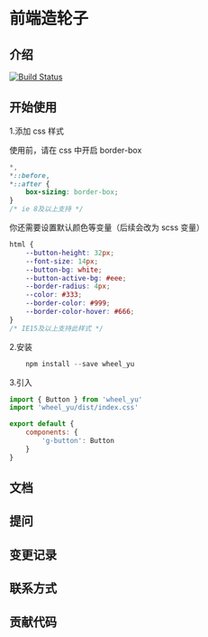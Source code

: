 # 前端造轮子

## 介绍

[![Build Status](https://travis-ci.com/snakeYu/lunzi.svg?branch=master)](https://travis-ci.com/snakeYu/lunzi)

## 开始使用

1.添加 css 样式

使用前，请在 css 中开启 border-box

```css
*,
*::before,
*::after {
	box-sizing: border-box;
}
/* ie 8及以上支持 */
```

你还需要设置默认颜色等变量（后续会改为 scss 变量）

```css
html {
	--button-height: 32px;
	--font-size: 14px;
	--button-bg: white;
	--button-active-bg: #eee;
	--border-radius: 4px;
	--color: #333;
	--border-color: #999;
	--border-color-hover: #666;
}
/* IE15及以上支持此样式 */
```

2.安装

```javascript
    npm install --save wheel_yu
```

3.引入

```javascript
import { Button } from 'wheel_yu'
import 'wheel_yu/dist/index.css'

export default {
	components: {
		'g-button': Button
	}
}
```

## 文档

## 提问

## 变更记录

## 联系方式

## 贡献代码
